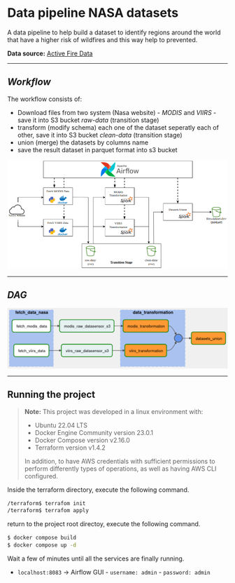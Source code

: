 # Data pipeline NASA datasets

A data pipeline to help build a dataset to identify regions around the world that have a 
higher risk of wildfires and this way help to prevented.

**Data source:** [Active Fire Data](https://firms.modaps.eosdis.nasa.gov/active_fire/#firms-txt)

---
## *Workflow*
The workflow consists of: 
- Download files from two system (Nasa website) - *MODIS* and *VIIRS* - save it into 
  S3 bucket *raw-data* (transition stage)
- transform (modify schema) each one of the dataset seperatly each of other, save it 
  into S3 bucket *clean-data* (transition stage)
- union (merge) the datasets by columns name
- save the result dataset in parquet format into s3 bucket

![Workflow](images/workflow-nasa-fire-pipeline.png)

---
## *DAG*

![DAG](images/DAG-fires-pipeline.png)

---
## Running the project

> **Note:** This project was developed in a linux environment with:
> - Ubuntu 22.04 LTS
> - Docker Engine Community version 23.0.1
> - Docker Compose version v2.16.0
> - Terraform version v1.4.2
>
> In addition, to have AWS credentials with sufficient permissions to perform 
> differently types of operations, as well as having AWS CLI configured. 

Inside the terraform directory, execute the following command. 
```bash
/terraform$ terrafom init
/terraform$ terrafom apply
```

return to the project root directoy, execute the following command.
```bash
$ docker compose build
$ docker compose up -d
``` 

Wait a few of minutes until all the services are finally running.

- `localhost:8083` -> Airflow GUI - `username: admin` - `password: admin`

